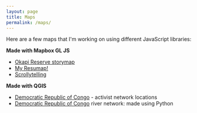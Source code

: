 ```yaml
---
layout: page
title: Maps
permalink: /maps/
---
```


Here are a few maps that I'm working on using different JavaScript libraries:

**Made with Mapbox GL JS**

* [Okapi Reserve storymap](https://joelmasselink.com/okapi_storymap/src/index.html)
* [My Resumap!](/maps/resumap.html)
* [Scrollytelling](maps/scrollytelling/src/index.html)

**Made with QGIS**

* [Democratic Republic of Congo](/maps/DRC_map.jpeg)  - activist network locations
* [Democratic Republic of Congo](/maps/DRC_map.jpeg) river network: made using Python
